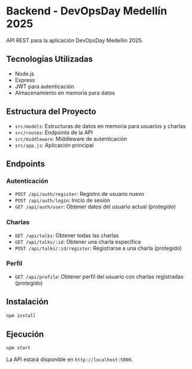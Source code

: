 # Backend - DevOpsDay Medellín 2025

API REST para la aplicación DevOpsDay Medellín 2025.

## Tecnologías Utilizadas

- Node.js
- Express
- JWT para autenticación
- Almacenamiento en memoria para datos

## Estructura del Proyecto

- `src/models`: Estructuras de datos en memoria para usuarios y charlas
- `src/routes`: Endpoints de la API
- `src/middleware`: Middleware de autenticación
- `src/app.js`: Aplicación principal

## Endpoints

### Autenticación

- `POST /api/auth/register`: Registro de usuario nuevo
- `POST /api/auth/login`: Inicio de sesión
- `GET /api/auth/user`: Obtener datos del usuario actual (protegido)

### Charlas

- `GET /api/talks`: Obtener todas las charlas
- `GET /api/talks/:id`: Obtener una charla específica
- `POST /api/talks/:id/register`: Registrarse a una charla (protegido)

### Perfil

- `GET /api/profile`: Obtener perfil del usuario con charlas registradas (protegido)

## Instalación

```bash
npm install
```

## Ejecución

```bash
npm start
```

La API estará disponible en `http://localhost:5000`.

